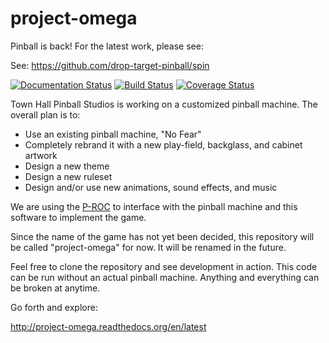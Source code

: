 # project-omega

Pinball is back! For the latest work, please see:

See: https://github.com/drop-target-pinball/spin

[![Documentation Status](https://readthedocs.org/projects/project-omega/badge/?version=latest)](https://readthedocs.org/projects/project-omega/?badge=latest)
[![Build Status](https://travis-ci.org/town-hall-pinball/project-omega.svg)](https://travis-ci.org/town-hall-pinball/project-omega)
[![Coverage Status](https://coveralls.io/repos/town-hall-pinball/project-omega/badge.svg?branch=master)](https://coveralls.io/r/town-hall-pinball/project-omega?branch=master)

Town Hall Pinball Studios is working on a customized pinball machine. The overall plan is to:

* Use an existing pinball machine, "No Fear"
* Completely rebrand it with a new play-field, backglass, and cabinet artwork
* Design a new theme
* Design a new ruleset
* Design and/or use new animations, sound effects, and music

We are using the
[P-ROC](http://www.pinballcontrollers.com/index.php/products/p-roc>)
to interface with the pinball machine and this software to implement the game.

Since the name of the game has not yet been decided, this repository will be called "project-omega" for now. It will be renamed in the future.

Feel free to clone the repository and see development in action. This code can be run without an actual pinball machine. Anything and everything can be broken at anytime.

Go forth and explore:

http://project-omega.readthedocs.org/en/latest



